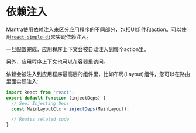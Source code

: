 # 依赖注入

Mantra使用依赖注入来区分应用程序的不同部分，包括UI组件和action。可以使用[`react-simple-di`](https://github.com/kadirahq/react-simple-di)来实现依赖注入。

一旦配置完成，应用程序上下文会被自动注入到每个action里。

另外，应用程序上下文也可以在容器里访问。

依赖会被注入到应用程序最高层的组件里，比如布局(Layout)组件，您可以在路由里面实现注入:

```js
import React from 'react';
export default function (injectDeps) {
  // See: Injecting Deps
  const MainLayoutCtx = injectDeps(MainLayout);

  // Routes related code
}
```
